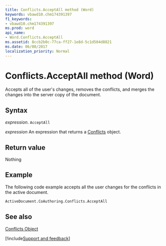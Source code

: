 ```yaml
---
title: Conflicts.AcceptAll method (Word)
keywords: vbawd10.chm174391397
f1_keywords:
- vbawd10.chm174391397
ms.prod: word
api_name:
- Word.Conflicts.AcceptAll
ms.assetid: 8ccb2b0c-77ca-ff27-1e8d-5c1d504d8821
ms.date: 06/08/2017
localization_priority: Normal
---
```



# Conflicts.AcceptAll method (Word)

Accepts all of the user's changes, removes the conflicts, and merges the changes into the server copy of the document.


## Syntax

_expression_. `AcceptAll`

 _expression_ An expression that returns a [Conflicts](./Word.Conflicts.md) object.


## Return value

Nothing


## Example

The following code example accepts all the user changes for the conflicts in the active document.


```vb
ActiveDocument.CoAuthoring.Conflicts.AcceptAll
```


## See also


[Conflicts Object](Word.Conflicts.md)

[!include[Support and feedback](~/includes/feedback-boilerplate.md)]